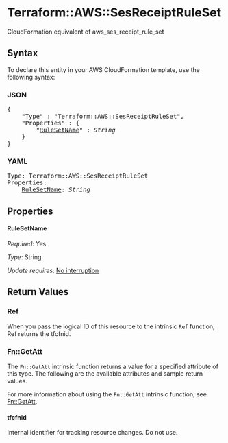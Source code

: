 # Terraform::AWS::SesReceiptRuleSet

CloudFormation equivalent of aws_ses_receipt_rule_set

## Syntax

To declare this entity in your AWS CloudFormation template, use the following syntax:

### JSON

<pre>
{
    "Type" : "Terraform::AWS::SesReceiptRuleSet",
    "Properties" : {
        "<a href="#rulesetname" title="RuleSetName">RuleSetName</a>" : <i>String</i>
    }
}
</pre>

### YAML

<pre>
Type: Terraform::AWS::SesReceiptRuleSet
Properties:
    <a href="#rulesetname" title="RuleSetName">RuleSetName</a>: <i>String</i>
</pre>

## Properties

#### RuleSetName

_Required_: Yes

_Type_: String

_Update requires_: [No interruption](https://docs.aws.amazon.com/AWSCloudFormation/latest/UserGuide/using-cfn-updating-stacks-update-behaviors.html#update-no-interrupt)

## Return Values

### Ref

When you pass the logical ID of this resource to the intrinsic `Ref` function, Ref returns the tfcfnid.

### Fn::GetAtt

The `Fn::GetAtt` intrinsic function returns a value for a specified attribute of this type. The following are the available attributes and sample return values.

For more information about using the `Fn::GetAtt` intrinsic function, see [Fn::GetAtt](https://docs.aws.amazon.com/AWSCloudFormation/latest/UserGuide/intrinsic-function-reference-getatt.html).

#### tfcfnid

Internal identifier for tracking resource changes. Do not use.

